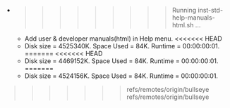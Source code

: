 * >>>>>>>>> Running inst-std-help-manuals-html.sh ...
  * Add user & developer manuals(html) in Help menu.
<<<<<<< HEAD
  * Disk size = 4525340K. Space Used = 84K. Runtime = 00:00:00:01.
=======
<<<<<<< HEAD
  * Disk size = 4469152K. Space Used = 84K. Runtime = 00:00:00:01.
=======
  * Disk size = 4524156K. Space Used = 84K. Runtime = 00:00:00:01.
>>>>>>> refs/remotes/origin/bullseye
>>>>>>> refs/remotes/origin/bullseye
